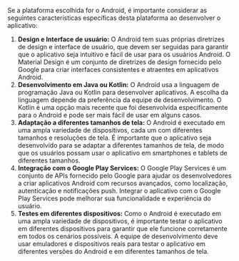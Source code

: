 Se a plataforma escolhida for o Android, é importante considerar as seguintes características específicas desta plataforma ao desenvolver o aplicativo:

1. **Design e Interface de usuário:** O Android tem suas próprias diretrizes de design e interface de usuário, que devem ser seguidas para garantir que o aplicativo seja intuitivo e fácil de usar para os usuários Android. O Material Design é um conjunto de diretrizes de design fornecido pelo Google para criar interfaces consistentes e atraentes em aplicativos Android.
2. **Desenvolvimento em Java ou Kotlin:** O Android usa a linguagem de programação Java ou Kotlin para desenvolver aplicativos. A escolha da linguagem depende da preferência da equipe de desenvolvimento. O Kotlin é uma opção mais recente que foi desenvolvida especificamente para o Android e pode ser mais fácil de usar em alguns casos.
3. **Adaptação a diferentes tamanhos de tela:** O Android é executado em uma ampla variedade de dispositivos, cada um com diferentes tamanhos e resoluções de tela. É importante que o aplicativo seja desenvolvido para se adaptar a diferentes tamanhos de tela, de modo que os usuários possam usar o aplicativo em smartphones e tablets de diferentes tamanhos.
4. **Integração com o Google Play Services:** O Google Play Services é um conjunto de APIs fornecido pelo Google para ajudar os desenvolvedores a criar aplicativos Android com recursos avançados, como localização, autenticação e notificações push. Integrar o aplicativo com o Google Play Services pode melhorar sua funcionalidade e experiência do usuário.
5. **Testes em diferentes dispositivos:** Como o Android é executado em uma ampla variedade de dispositivos, é importante testar o aplicativo em diferentes dispositivos para garantir que ele funcione corretamente em todos os cenários possíveis. A equipe de desenvolvimento deve usar emuladores e dispositivos reais para testar o aplicativo em diferentes versões do Android e em diferentes tamanhos de tela.

